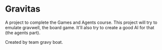 # Gravitas

A project to complete the Games and Agents course.
This project will try to emulate gravwell, the board game.
It'll also try to create a good AI for that (the agents part).

Created by team gravy boat.
